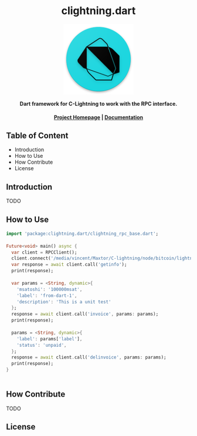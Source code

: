 <div align="center">
  <h1>clightning.dart</h1>

  <img src="https://github.com/dart-lightning/icons/raw/main/main/res/mipmap-xxxhdpi/ic_launcher.png" />


  <p>
    <strong>Dart framework for C-Lightning to work with the RPC interface.</strong>
  </p>

  <p>
   
  </p>

  <h4>
    <a href="https://github.com/dart-lightning">Project Homepage</a>
    <span> | </span>
    <a href="https://docs.rs/bdk">Documentation</a>
  </h4>
</div>

## Table of Content

- Introduction
- How to Use
- How Contribute
- License

## Introduction
TODO

## How to Use
```dart
import 'package:clightning.dart/clightning_rpc_base.dart';

Future<void> main() async {
  var client = RPCClient();
  client.connect('/media/vincent/Maxtor/C-lightning/node/bitcoin/lightning-rpc');
  var response = await client.call('getinfo');
  print(response);

  var params = <String, dynamic>{
    'msatoshi': '100000msat',
    'label': 'from-dart-1',
    'description': 'This is a unit test'
  };
  response = await client.call('invoice', params: params);
  print(response);

  params = <String, dynamic>{
    'label': params['label'],
    'status': 'unpaid',
  };
  response = await client.call('delinvoice', params: params);
  print(response);
}
    
```
## How Contribute
TODO
## License